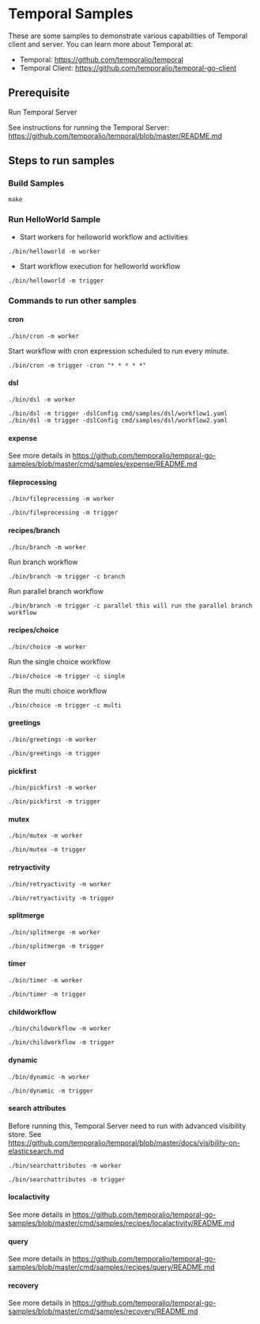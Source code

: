 # Temporal Samples
These are some samples to demonstrate various capabilities of Temporal client and server.  You can learn more about Temporal at:
* Temporal: https://github.com/temporalio/temporal
* Temporal Client: https://github.com/temporalio/temporal-go-client

## Prerequisite
Run Temporal Server

See instructions for running the Temporal Server: https://github.com/temporalio/temporal/blob/master/README.md

## Steps to run samples
### Build Samples
```
make
```

### Run HelloWorld Sample
* Start workers for helloworld workflow and activities
```
./bin/helloworld -m worker
```
* Start workflow execution for helloworld workflow
```
./bin/helloworld -m trigger
```

### Commands to run other samples

#### cron
```
./bin/cron -m worker
```
Start workflow with cron expression scheduled to run every minute.
```
./bin/cron -m trigger -cron "* * * * *"
```

#### dsl
```
./bin/dsl -m worker
```
```
./bin/dsl -m trigger -dslConfig cmd/samples/dsl/workflow1.yaml
./bin/dsl -m trigger -dslConfig cmd/samples/dsl/workflow2.yaml
```

#### expense
See more details in https://github.com/temporalio/temporal-go-samples/blob/master/cmd/samples/expense/README.md

#### fileprocessing
```
./bin/fileprocessing -m worker
```
```
./bin/fileprocessing -m trigger
```

#### recipes/branch
```
./bin/branch -m worker
```
Run branch workflow
```
./bin/branch -m trigger -c branch
```
Run parallel branch workflow
```
./bin/branch -m trigger -c parallel this will run the parallel branch workflow
```

#### recipes/choice
```
./bin/choice -m worker
```
Run the single choice workflow
```
./bin/choice -m trigger -c single
```
Run the multi choice workflow
```
./bin/choice -m trigger -c multi
```

#### greetings
```
./bin/greetings -m worker
```
```
./bin/greetings -m trigger
```

#### pickfirst
```
./bin/pickfirst -m worker
```
```
./bin/pickfirst -m trigger
```

#### mutex
```
./bin/mutex -m worker
```
```
./bin/mutex -m trigger
```

#### retryactivity
```
./bin/retryactivity -m worker
```
```
./bin/retryactivity -m trigger
```

#### splitmerge
```
./bin/splitmerge -m worker
```
```
./bin/splitmerge -m trigger
```

#### timer
```
./bin/timer -m worker
```
```
./bin/timer -m trigger
```

#### childworkflow
```
./bin/childworkflow -m worker
```
```
./bin/childworkflow -m trigger
```

#### dynamic
```
./bin/dynamic -m worker
```
```
./bin/dynamic -m trigger
```

#### search attributes  
Before running this, Temporal Server need to run with advanced visibility store. 
See https://github.com/temporalio/temporal/blob/master/docs/visibility-on-elasticsearch.md
```
./bin/searchattributes -m worker
```
```
./bin/searchattributes -m trigger
```

#### localactivity
See more details in https://github.com/temporalio/temporal-go-samples/blob/master/cmd/samples/recipes/localactivity/README.md

#### query
See more details in https://github.com/temporalio/temporal-go-samples/blob/master/cmd/samples/recipes/query/README.md

#### recovery
See more details in https://github.com/temporalio/temporal-go-samples/blob/master/cmd/samples/recovery/README.md
